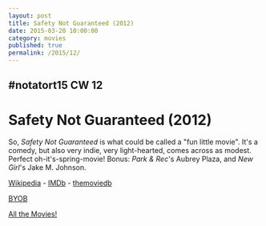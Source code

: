 ```yaml
---
layout: post
title: Safety Not Guaranteed (2012)
date: 2015-03-20 10:00:00
category: movies
published: true
permalink: /2015/12/
---
```


## \#notatort15 CW 12
# Safety Not Guaranteed \(2012\)

So, *Safety Not Guaranteed* is what could be called a "fun little movie". It's a comedy, but also very indie, very light-hearted, comes across as modest. Perfect oh-it's-spring-movie!
Bonus: *Park & Rec*'s Aubrey Plaza, and *New Girl*'s Jake M. Johnson. 

[Wikipedia](http://en.wikipedia.org/wiki/Safety_Not_Guaranteed) - [IMDb](http://www.imdb.com/title/tt1862079/?ref_=fn_al_tt_1) - [themoviedb](http://www.imdb.com/title/tt1862079/?ref_=fn_al_tt_1)

<a href="http://en.wikipedia.org/wiki/BYOB_(beverage)">BYOB</a>

[All the Movies!](http://notatort.com/allthemovies/)

<!--include jquery & backstretch-->

<script type="text/javascript" src="https://ajax.googleapis.com/ajax/libs/jquery/1.7.2/jquery.min.js"></script>

<script type="text/javascript" src="http://notatort.com/jquery.backstretch.min.js"></script>

<script type="text/javascript">

$(function(){

     $(window).resize(function(){
     
         if($(this).width() >= 767){
         
             $.backstretch("http://notatort.com/bg1512.jpg", {speed: 150});
             
         }
         
      })
      
      .resize();//trigger resize on page load
      
});

</script>
